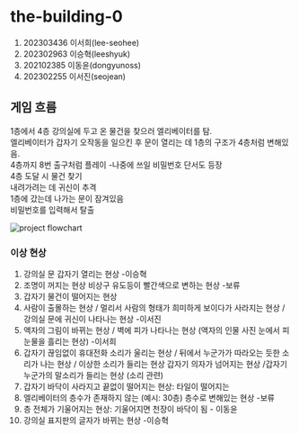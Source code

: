 # the-building-0
1. 202303436 이서희(lee-seohee)
2. 202302963 이승혁(leeshyuk)
3. 202102385 이동윤(dongyunoss)
4. 202302255 이서진(seojean)

## 게임 흐름
1층에서 4층 강의실에 두고 온 물건을 찾으러 엘리베이터를 탐.   
엘리베이터가 갑자기 오작동을 일으킨 후 문이 열리는 데 1층의 구조가 4층처럼 변해있음.   
4층까지 8번 출구처럼 플레이 -나중에 쓰일 비밀번호 단서도 등장   
4층 도달 시 물건 찾기   
내려가려는 데 귀신이 추격   
1층에 갔는데 나가는 문이 잠겨있음   
비밀번호를 입력해서 탈출   

![project flowchart](https://github.com/leeshyuk/the-building-0/assets/163138775/efa78397-091c-48cb-8173-4bbaa724b170)


### 이상 현상
1. 강의실 문 갑자기 열리는 현상 -이승혁
2. 조명이 꺼지는 현상  비상구 유도등이 빨간색으로 변하는 현상 -보류
3. 갑자기 물건이 떨어지는 현상
4. 사람이 출몰하는 현상 / 멀리서 사람의 형태가 희미하게 보이다가 사라지는 현상 / 강의실 문에 귀신이 나타나는 현상 -이서진
5. 액자의 그림이 바뀌는 현상 / 벽에 피가 나타나는 현상 (액자의 인물 사진 눈에서 피눈물을 흘리는 현상) -이서희
6. 갑자기 끊임없이 휴대전화 소리가 울리는 현상 / 뒤에서 누군가가 따라오는 듯한 소리가 나는 현상 / 이상한 소리가 들리는 현상 갑자기 의자가 넘어지는 현상 /갑자기 누군가의 말소리가 들리는 현상 (소리 관련)
7. 갑자기 바닥이 사라지고 끝없이 떨어지는 현상: 타일이 떨어지는 
8. 엘리베이터의 층수가 존재하지 않는 (예시: 30층) 층수로 변해있는 현상 -보류
10. 층 전체가 기울어지는 현상: 기울어지면 천장이 바닥이 됨 - 이동윤
11. 강의실 표지판의 글자가 바뀌는 현상 -이승혁

